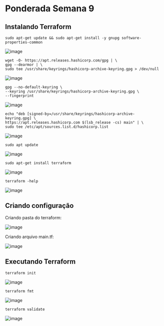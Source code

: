 # Ponderada Semana 9


## Instalando Terraform

```
sudo apt-get update && sudo apt-get install -y gnupg software-properties-common
```

![image](https://github.com/user-attachments/assets/1cf707e8-b986-45e7-913e-38f25561920a)

```
wget -O- https://apt.releases.hashicorp.com/gpg | \
gpg --dearmor | \
sudo tee /usr/share/keyrings/hashicorp-archive-keyring.gpg > /dev/null
```

![image](https://github.com/user-attachments/assets/6378f402-8037-4f0d-b70b-3941e4b23a17)

```
gpg --no-default-keyring \
--keyring /usr/share/keyrings/hashicorp-archive-keyring.gpg \
--fingerprint
```
![image](https://github.com/user-attachments/assets/6832a335-a8c2-4d20-83df-982c934622c1)


```
echo "deb [signed-by=/usr/share/keyrings/hashicorp-archive-keyring.gpg] \
https://apt.releases.hashicorp.com $(lsb_release -cs) main" | \
sudo tee /etc/apt/sources.list.d/hashicorp.list
```

![image](https://github.com/user-attachments/assets/7f1fdd43-d96e-497a-80f3-86d5d7dbfe61)

```
sudo apt update
```

![image](https://github.com/user-attachments/assets/2af99343-fc3a-42c9-a497-4c57a0718fe3)


```
sudo apt-get install terraform
```

![image](https://github.com/user-attachments/assets/b9ab142b-9300-4a4f-88bf-0274827d0382)

```
terraform -help
```

![image](https://github.com/user-attachments/assets/c9915d92-28b6-440b-802d-a1f4faad6c2f)

## Criando configuração

Criando pasta do terraform:

![image](https://github.com/user-attachments/assets/1f2cb36d-c348-4478-8b6b-20ec293b72d8)

Criando arquivo main.tf:

![image](https://github.com/user-attachments/assets/7eab1764-58a4-4b6e-9c2c-475093848758)

## Executando Terraform

```
terraform init
```

![image](https://github.com/user-attachments/assets/ebe91cc0-5775-4acb-bed0-223a07338bf8)


```
terraform fmt
```

![image](https://github.com/user-attachments/assets/2dfa872d-008f-4954-9e0d-f7f15adf3864)

```
terraform validate
```

![image](https://github.com/user-attachments/assets/92e86bd7-81e1-4480-a267-a32f68e4bc81)

